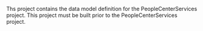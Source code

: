 Ths project contains the data model definition for the PeopleCenterServices project. This project must be built prior to the PeopleCenterServices project. 
